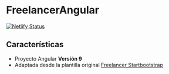 # FreelancerAngular

[![Netlify Status](https://api.netlify.com/api/v1/badges/b52aa824-776f-4530-8542-9eb837e336b8/deploy-status)](https://app.netlify.com/sites/anartz-cv/deploys)

## Características
* Proyecto Angular **Versión 9**
* Adaptada desde la plantilla original [Freelancer Startbootstrap](https://startbootstrap.com/themes/freelancer/)


